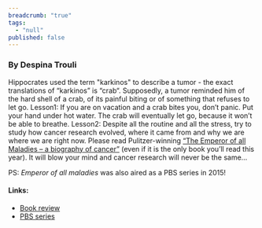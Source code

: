 ```yaml
---
breadcrumb: "true"
tags: 
  - "null"
published: false
---
```




### By Despina Trouli

Hippocrates used the term "karkinos" to describe a tumor - the exact translations of “karkinos” is “crab“. Supposedly, a tumor reminded him of the hard shell of a crab, of its painful biting or of something that refuses to let go.
Lesson1: If you are on vacation and a crab bites you, don’t panic. Put your hand under hot water. The crab will eventually let go, because it won’t be able to breathe. 
Lesson2: Despite all the routine and all the stress, try to study how cancer research evolved, where it came from and why we are where we are right now. Please read Pulitzer-winning <a href="http://www.nytimes.com/2010/11/14/books/review/Weiner-t.html?pagewanted=all&_r=0" target="_blank">“The Emperor of all Maladies – a biography of cancer”</a> (even if it is the only book you’ll read this year). It will blow your mind and cancer research will never be the same…

PS: _Emperor of all maladies_ was also aired as a PBS series in 2015!


#### Links: 
- <a href="http://www.nytimes.com/2010/11/14/books/review/Weiner-t.html?pagewanted=all&_r=0" target="_blank">Book review</a>
- <a href="http://www.nytimes.com/2010/11/14/books/review/Weiner-t.html?pagewanted=all&_r=0" target="_blank">PBS series</a>
